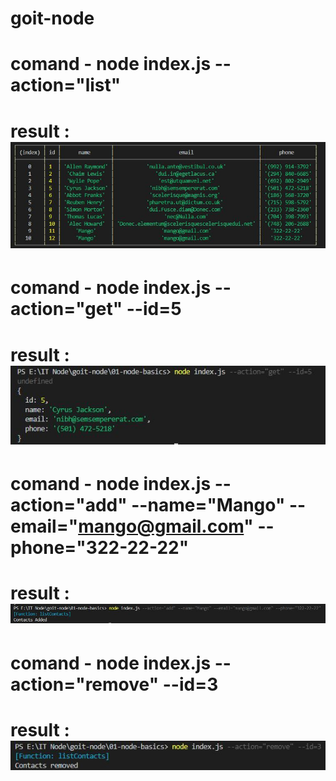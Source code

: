 # goit-node

# comand - node index.js --action="list"
# result : ![alt text](./img/1.png)

# comand - node index.js --action="get" --id=5
# result : ![alt text](./img/2.png)

# comand - node index.js --action="add" --name="Mango" --email="mango@gmail.com" --phone="322-22-22"
# result : ![alt text](./img/3.png)

# comand - node index.js --action="remove" --id=3
# result : ![alt text](/img/4.png)
 
 
